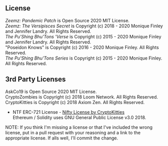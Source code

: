 ## License

*Zeemz: Pandemic Patch* is Open Source 2020 MIT License. <br />
*Zeemz: The Versipisces Secret* is Copyright (c) 2018 - 2020 Monique Finley and Jennifer Landry. All Rights Reserved. <br />
*The Pu'Shing Bhu'Tons 'Verse* is Copyright (c) 2015 - 2020 Monique Finley and Jennifer Landry. All Rights Reserved. <br />
"Poseidon Knows" is Copyright (c) 2016 - 2020 Monique Finley. All Rights Reserved. <br />
*The Pu'Shing Bhu'Tons Series* is Copyright (c) 2015 - 2020 Monique Finley. All Rights Reserved. <br />


## 3rd Party Licenses

AskCo19 is Open Source 2020 MIT License. <br />
CryptoZombies is Copyright (c) 2018 Loom Network. All Rights Reserved.<br />
CryptoKitties is Copyright (c) 2018 Axiom Zen. All Rights Reserved.<br />
- NTF ERC-721 License - [Nifty License by CryptoKitties](https://www.niftylicense.org/license)<br />
Ethereum / Solidity uses GNU General Public License v3.0 2018.<br />

NOTE: If you think I'm missing a license or that I've included the wrong license, put in a pull request with your reasoning and a link to the appropriate license. If alls well, I'll commit the change.
